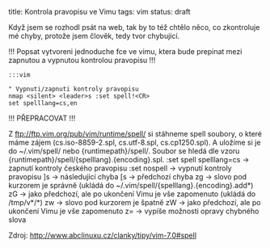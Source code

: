 title: Kontrola pravopisu ve Vimu
tags: vim
status: draft


Když jsem se rozhodl psát na web, tak by to též chtělo něco, co zkontroluje mé chyby, protože jsem člověk, tedy tvor chybující.

!!! Popsat vytvoreni jednoduche fce ve vimu, ktera bude prepinat mezi zapnutou a vypnutou kontrolou pravopisu !!!

    :::vim

    " Vypnuti/zapnuti kontroly pravopisu
    nmap <silent> <leader>s :set spell!<CR>
    set spelllang=cs,en

!!! PŘEPRACOVAT !!!

Z ftp://ftp.vim.org/pub/vim/runtime/spell/ si stáhneme spell soubory, o které máme zájem (cs.iso-8859-2.spl, cs.utf-8.spl, cs.cp1250.spl). A uložíme si je do ~/.vim/spell/ nebo {runtimepath}/spell/. Soubor se hledá dle vzoru {runtimepath}/spell/{spelllang}.{encoding}.spl.
:set spell spelllang=cs -> zapnutí kontroly českého pravopisu
:set nospell -> vypnutí kontroly pravopisu
]s -> následující chyba
[s -> předchozí chyba
zg -> slovo pod kurzorem je správně (ukládá do ~/.vim/spell/{spelllang}.{encoding}.add*)
zG -> jako předchozí, ale po ukončení Vimu je vše zapomenuto (ukládá do /tmp/v*/*)
zw -> slovo pod kurzorem je špatně
zW -> jako předchozí, ale po ukončení Vimu je vše zapomenuto
z= -> vypíše možnosti opravy chybného slova

Zdroj: http://www.abclinuxu.cz/clanky/tipy/vim-7.0#spell


